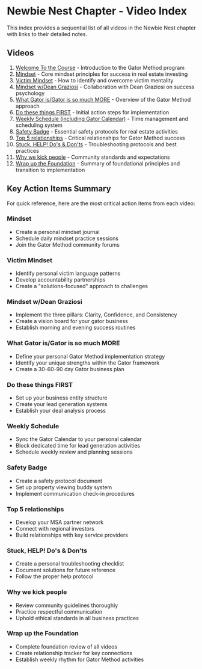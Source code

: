 # Newbie Nest Chapter - Video Index

This index provides a sequential list of all videos in the Newbie Nest chapter with links to their detailed notes.

## Videos

1. [Welcome To the Course](notes/welcome_to_the_course_notes.md) - Introduction to the Gator Method program
2. [Mindset](notes/mindset_video_notes.md) - Core mindset principles for success in real estate investing
3. [Victim Mindset](notes/victim_mindset_video_notes.md) - How to identify and overcome victim mentality
4. [Mindset w/Dean Graziosi](notes/mindset_dean_graziosi_video_notes.md) - Collaboration with Dean Graziosi on success psychology
5. [What Gator is/Gator is so much MORE](notes/what_gator_is_video_notes.md) - Overview of the Gator Method approach
6. [Do these things FIRST](notes/do_these_things_first_video_notes.md) - Initial action steps for implementation
7. [Weekly Schedule (including Gator Calendar)](notes/weekly_schedule_video_notes.md) - Time management and scheduling system
8. [Safety Badge](notes/safety_badge_video_notes.md) - Essential safety protocols for real estate activities
9. [Top 5 relationships](notes/top_5_relationships_video_notes.md) - Critical relationships for Gator Method success
10. [Stuck, HELP! Do's & Don'ts](notes/stuck_help_dos_donts_video_notes.md) - Troubleshooting protocols and best practices
11. [Why we kick people](notes/why_we_kick_people_video_notes.md) - Community standards and expectations
12. [Wrap up the Foundation](notes/wrap_up_foundation_video_notes.md) - Summary of foundational principles and transition to implementation

## Key Action Items Summary

For quick reference, here are the most critical action items from each video:

### Mindset
- Create a personal mindset journal
- Schedule daily mindset practice sessions
- Join the Gator Method community forums

### Victim Mindset
- Identify personal victim language patterns
- Develop accountability partnerships
- Create a "solutions-focused" approach to challenges

### Mindset w/Dean Graziosi
- Implement the three pillars: Clarity, Confidence, and Consistency
- Create a vision board for your gator business
- Establish morning and evening success routines

### What Gator is/Gator is so much MORE
- Define your personal Gator Method implementation strategy
- Identify your unique strengths within the Gator framework
- Create a 30-60-90 day Gator business plan

### Do these things FIRST
- Set up your business entity structure
- Create your lead generation systems
- Establish your deal analysis process

### Weekly Schedule
- Sync the Gator Calendar to your personal calendar
- Block dedicated time for lead generation activities
- Schedule weekly review and planning sessions

### Safety Badge
- Create a safety protocol document
- Set up property viewing buddy system
- Implement communication check-in procedures

### Top 5 relationships
- Develop your MSA partner network
- Connect with regional investors
- Build relationships with key service providers

### Stuck, HELP! Do's & Don'ts
- Create a personal troubleshooting checklist
- Document solutions for future reference
- Follow the proper help protocol

### Why we kick people
- Review community guidelines thoroughly
- Practice respectful communication
- Uphold ethical standards in all business practices

### Wrap up the Foundation
- Complete foundation review of all videos
- Create relationship tracker for key connections
- Establish weekly rhythm for Gator Method activities
